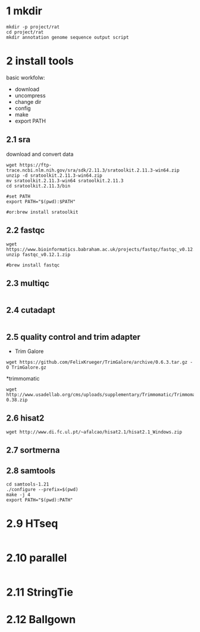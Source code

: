# 1 mkdir
```mkdir biosoft
mkdir -p project/rat
cd project/rat
mkdir annotation genome sequence output script
```
# 2 install tools
basic workfolw:
* download
* uncompress
* change dir
* config
* make
* export PATH
## 2.1 sra
download and convert data
```cd ~/biosoft
wget https://ftp-trace.ncbi.nlm.nih.gov/sra/sdk/2.11.3/sratoolkit.2.11.3-win64.zip
unzip -d sratoolkit.2.11.3-win64.zip
mv sratoolkit.2.11.3-win64 sratoolkit.2.11.3
cd sratoolkit.2.11.3/bin

#set PATH
export PATH="$(pwd):$PATH"

#or:brew install sratoolkit
```
## 2.2 fastqc
```
wget https://www.bioinformatics.babraham.ac.uk/projects/fastqc/fastqc_v0.12.1.zip
unzip fastqc_v0.12.1.zip

#brew install fastqc
```
## 2.3 multiqc
```pip install multiqc
```
## 2.4 cutadapt
```pip install cutadapt
```
## 2.5 quality control and trim adapter
* Trim Galore
```
wget https://github.com/FelixKrueger/TrimGalore/archive/0.6.3.tar.gz -O TrimGalore.gz
```
*trimmomatic
```
wget http://www.usadellab.org/cms/uploads/supplementary/Trimmomatic/Trimmomatic-0.38.zip
```
## 2.6 hisat2
```
wget http://www.di.fc.ul.pt/~afalcao/hisat2.1/hisat2.1_Windows.zip
```
## 2.7 sortmerna

## 2.8 samtools
```wget -c https://github.com/samtools/samtools/releases/download/1.21/samtools-1.21.tar.bz2
cd samtools-1.21
./configure --prefix=$(pwd)
make -j 4
export PATH="$(pwd):PATH"
```
# 2.9 HTseq
```pip install -i https://pypi.tuna.tsinghua.edu.cn/simple HTseq
```
# 2.10 parallel
```brew install parallel
```
# 2.11 StringTie
# 2.12 Ballgown

